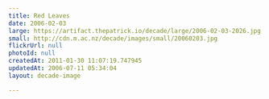 ```yaml
---
title: Red Leaves
date: 2006-02-03
large: https://artifact.thepatrick.io/decade/large/2006-02-03-2026.jpg
small: http://cdn.m.ac.nz/decade/images/small/20060203.jpg
flickrUrl: null
photoId: null
createdAt: 2011-01-30 11:07:19.747945
updatedAt: 2006-07-11 05:34:04
layout: decade-image

---
```


